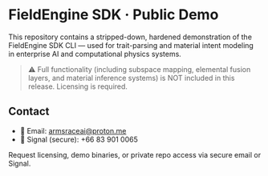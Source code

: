 # FieldEngine SDK · Public Demo

This repository contains a stripped-down, hardened demonstration of the FieldEngine SDK CLI — used for trait-parsing and material intent modeling in enterprise AI and computational physics systems.

> ⚠️ Full functionality (including subspace mapping, elemental fusion layers, and material inference systems) is NOT included in this release. Licensing is required.

## Contact

- 📧 Email: armsraceai@proton.me  
- 🔐 Signal (secure): +66 83 901 0065  

Request licensing, demo binaries, or private repo access via secure email or Signal.
